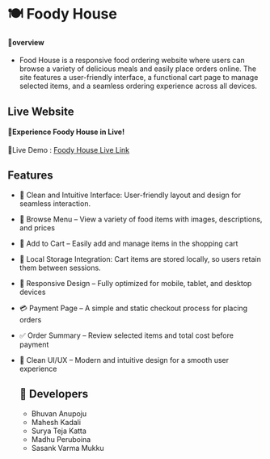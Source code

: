 
 # 🍽️ Foody House

#### 🔰overview
- Food House is a responsive food ordering website where users can browse a variety of delicious meals and easily place orders online. The site features a user-friendly interface, a functional cart page to manage selected items, and a seamless ordering experience across all devices.

## Live Website
#### 🚀Experience Foody House in Live!
🔗Live Demo :
[Foody House Live Link]( https://foodyhouse.github.io/FoodyHouse/)
## Features
- 🧭 Clean and Intuitive Interface: User-friendly layout and design for seamless interaction.

- 🍔 Browse Menu – View a variety of food items with images, descriptions, and prices

- 🛒 Add to Cart – Easily add and manage items in the shopping cart
- 💾 Local Storage Integration: Cart items are stored locally, so users retain them between sessions.
- 📱 Responsive Design – Fully optimized for mobile, tablet, and desktop devices

- 💳 Payment Page – A simple and static checkout process for placing orders

- ✅ Order Summary – Review selected items and total cost before payment

- 🎨 Clean UI/UX – Modern and intuitive design for a smooth user experience
  ## 👦 Developers
  - Bhuvan Anupoju
  - Mahesh Kadali
  - Surya Teja Katta
  - Madhu Peruboina
  - Sasank Varma Mukku
  
